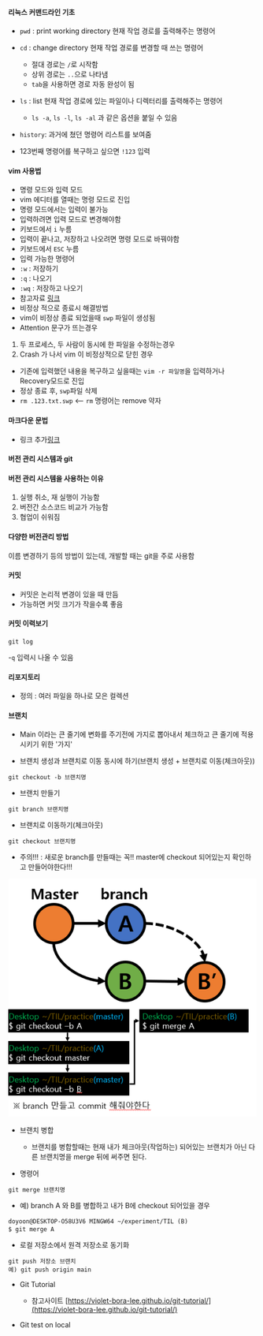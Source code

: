 #### 리눅스 커맨드라인 기초

- `pwd` : print working directory 현재 작업 경로를 출력해주는 명령어
- `cd` : change directory 현재 작업 경로를 변경할 때 쓰는 명령어
  - 절대 경로는 `/`로 시작함
  - 상위 경로는 `..`으로 나타냄
  - `tab`을 사용하면 경로 자동 완성이 됨
- `ls` : list 현재 작업 경로에 있는 파일이나 디렉터리를 출력해주는 명령어

  - `ls -a`, `ls -l`, `ls -al` 과 같은 옵션을 붙일 수 있음

- `history`: 과거에 쳤던 명령어 리스트를 보여줌
- 123번째 명령어를 복구하고 싶으면 `!123` 입력

#### vim 사용법

- 명령 모드와 입력 모드
- vim 에디터를 열때는 명령 모드로 진입
- 명령 모드에서는 입력이 불가능
- 입력하려면 입력 모드로 변경해야함
- 키보드에서 `i` 누름
- 입력이 끝나고, 저장하고 나오려면 명령 모드로 바꿔야함
- 키보드에서 `ESC` 누름
- 입력 가능한 명령어
- `:w` : 저장하기
- `:q` : 나오기
- `:wq` : 저장하고 나오기
- 참고자료 [링크](https://iamfreeman.tistory.com/entry/vi-vim-%ED%8E%B8%EC%A7%91%EA%B8%B0-%EB%AA%85%EB%A0%B9%EC%96%B4-%EC%A0%95%EB%A6%AC-%EB%8B%A8%EC%B6%95%ED%82%A4-%EB%AA%A8%EC%9D%8C-%EB%AA%A9%EB%A1%9D)
- 비정상 적으로 종료시 해결방법
- vim이 비정상 종료 되었을때 `swp` 파일이 생성됨
- Attention 문구가 뜨는경우

1. 두 프로세스, 두 사람이 동시에 한 파일을 수정하는경우
2. Crash 가 나서 vim 이 비정상적으로 닫힌 경우

- 기존에 입력했던 내용을 복구하고 싶을때는 `vim -r 파일명`을 입력하거나 Recovery모드로 진입
- 정상 종료 후, `swp`파일 삭제
- `rm .123.txt.swp` <-- `rm` 명령어는 remove 약자

#### 마크다운 문법

- 링크 추가[링크](https://heropy.blog/2017/09/30/markdown/)

#### 버전 관리 시스템과 git

#### 버전 관리 시스템을 사용하는 이유

1.  실행 취소, 재 실행이 가능함
2.  버전간 소스코드 비교가 가능함
3.  협업이 쉬워짐

#### 다양한 버전관리 방법

이름 변경하기 등의 방법이 있는데, 개발할 때는 git을 주로 사용함

#### 커밋

- 커밋은 논리적 변경이 있을 때 만듬
- 가능하면 커밋 크기가 작을수록 좋음

#### 커밋 이력보기

```
git log
```

-`q` 입력시 나올 수 있음

#### 리포지토리

- 정의 : 여러 파일을 하나로 모은 컬렉션

#### 브랜치

- Main 이라는 큰 줄기에 변화를 주기전에 가지로 뽑아내서 체크하고 큰 줄기에 적용 시키기 위한 '가지'

- 브랜치 생성과 브랜치로 이동 동시에 하기(브랜치 생성 + 브랜치로 이동(체크아웃))

```
git checkout -b 브랜치명
```

- 브랜치 만들기

```
git branch 브랜치명
```

- 브랜치로 이동하기(체크아웃)

```
git checkout 브랜치명
```

- 주의!!! : 새로운 branch를 만들때는 꼭!! master에 checkout 되어있는지 확인하고 만들어야한다!!!

<img src="../image/gitmerge.png" alt="gitmergeimg">

- 브랜치 병합

  - 브랜치를 병합할때는 현재 내가 체크아웃(작업하는) 되어있는 브랜치가 아닌 다른 브랜치명을 merge 뒤에 써주면 된다.

- 명령어

```
git merge 브랜치명
```

- 예) branch A 와 B를 병합하고 내가 B에 checkout 되어있을 경우

```
doyoon@DESKTOP-O58U3V6 MINGW64 ~/experiment/TIL (B)
$ git merge A
```

- 로컬 저장소에서 원격 저장소로 동기화

```
git push 저장소 브랜치
예) git push origin main
```

- Git Tutorial
  - 참고사이트 [https://violet-bora-lee.github.io/git-tutorial/](https://violet-bora-lee.github.io/git-tutorial/)

- Git test on local